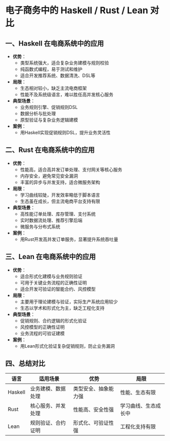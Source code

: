 # 电子商务中的 Haskell / Rust / Lean 对比

## 一、Haskell 在电商系统中的应用

- **优势**：
  - 类型系统强大，适合复杂业务建模与规则校验
  - 纯函数式编程，易于测试和维护
  - 适合开发推荐系统、数据清洗、DSL等
- **局限**：
  - 生态相对较小，缺乏主流电商框架
  - 性能不及系统级语言，难以胜任高并发核心服务
- **典型场景**：
  - 业务规则引擎、促销规则DSL
  - 数据分析与批处理
  - 原型验证与复杂业务逻辑建模
- **案例**：
  - 用Haskell实现促销规则DSL，提升业务灵活性

## 二、Rust 在电商系统中的应用

- **优势**：
  - 性能高，适合高并发订单处理、支付网关等核心服务
  - 内存安全，避免常见安全漏洞
  - 丰富的异步与并发支持，适合微服务架构
- **局限**：
  - 学习曲线较陡，开发效率略低于脚本语言
  - 生态虽在成长，但主流电商平台支持有限
- **典型场景**：
  - 高性能订单处理、库存管理、支付系统
  - 实时数据流处理、推荐引擎后端
  - 微服务与分布式系统
- **案例**：
  - 用Rust开发高并发订单服务，显著提升系统吞吐量

## 三、Lean 在电商系统中的应用

- **优势**：
  - 适合形式化建模与业务规则验证
  - 可用于关键业务流程的正确性证明
  - 适合开发可验证的智能合约、风控模型
- **局限**：
  - 主要用于理论建模与验证，实际生产系统应用较少
  - 生态以学术和形式化为主，缺乏工程化支持
- **典型场景**：
  - 促销规则、合约逻辑的形式化验证
  - 风控模型的正确性证明
  - 业务流程的可验证建模
- **案例**：
  - 用Lean形式化验证复杂促销规则，防止业务漏洞

## 四、总结对比

| 语言    | 适用场景           | 优势                   | 局限                   |
|---------|--------------------|------------------------|------------------------|
| Haskell | 业务建模、数据处理 | 类型安全、抽象能力强   | 性能、生态有限         |
| Rust    | 核心服务、并发处理 | 性能高、安全性强       | 学习曲线、生态成长中   |
| Lean    | 规则验证、合约证明 | 形式化、可验证性强     | 工程化支持有限         |
